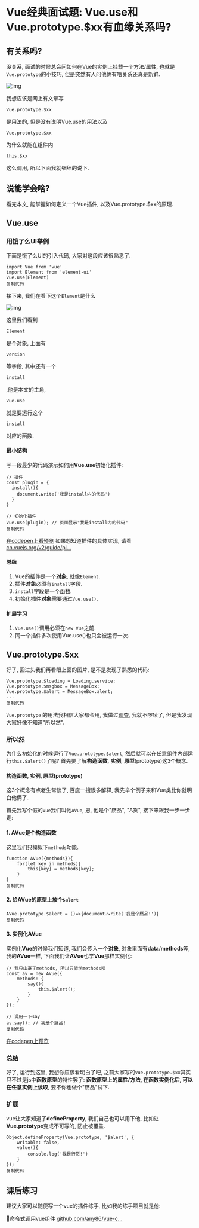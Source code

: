 # Vue经典面试题: Vue.use和Vue.prototype.$xx有血缘关系吗?

## 有关系吗?

没关系, 面试的时候总会问如何在Vue的实例上挂载一个方法/属性, 也就是`Vue.prototype`的小技巧, 但是突然有人问他俩有啥关系还真是新鲜.

![img]()

我想应该是网上有文章写

```
Vue.prototype.$xx
```

是用法的, 但是没有说明Vue.use的用法以及

```
Vue.prototype.$xx
```

为什么就能在组件内

```
this.$xx
```

 

这么调用, 所以下面我就细细的说下.



## 说能学会啥?

看完本文, 能掌握如何定义一个Vue插件, 以及Vue.prototype.$xx的原理.

## Vue.use

### 用饿了么UI举例

下面是饿了么UI的引入代码, 大家对这段应该很熟悉了.

```
import Vue from 'vue'
import Element from 'element-ui'
Vue.use(Element)
复制代码
```

接下来, 我们在看下这个`Element`是什么



![img]()

这里我们看到

```
Element
```

是个对象, 上面有

```
version
```

等字段, 其中还有一个

```
install
```

,他是本文的主角,

 

```
Vue.use
```

就是要运行这个

```
install
```

对应的函数.



#### 最小结构

写一段最少的代码演示如何用**Vue.use**初始化插件:

```
// 插件
const plugin = {
  install(){
    document.write('我是install内的代码')
  }
}

// 初始化插件
Vue.use(plugin); // 页面显示"我是install内的代码"
复制代码
```

[在codepen上看预览](https://codepen.io/russell2015/pen/gNobOy) 如果想知道插件的具体实现, 请看 [cn.vuejs.org/v2/guide/pl…](https://cn.vuejs.org/v2/guide/plugins.html)

#### 总结

1. Vue的插件是一个**对象**, 就像`Element`.
2. 插件**对象**必须有`install`字段.
3. `install`字段是一个函数.
4. 初始化插件**对象**需要通过`Vue.use()`.

#### 扩展学习

1. `Vue.use()`调用必须在`new Vue`之前.
2. 同一个插件多次使用Vue.use()也只会被运行一次.

## Vue.prototype.$xx

好了, 回过头我们再看眼上面的图片, 是不是发现了熟悉的代码:

```
Vue.prototype.$loading = Loading.service;
Vue.prototype.$msgbox = MessageBox;
Vue.prototype.$alert = MessageBox.alert;
...
复制代码
```

`Vue.prototype` 的用法我相信大家都会用, 我做过[调查](https://juejin.im/pin/5d07447de51d456e13da9adc), 我就不啰嗦了, 但是我发现大家好像不知道"所以然".

### 所以然

为什么初始化的时候运行了`Vue.prototype.$alert`, 然后就可以在任意组件内部运行`this.$alert()`了呢? 首先要了解**构造函数**, **实例**, **原型**(prototype)这3个概念.

#### 构造函数, 实例, 原型(prototype)

这3个概念有点老生常谈了, 百度一搜很多解释, 我先举个例子来和Vue类比你就明白他俩了.

首先我写个假的`Vue`我们叫他`AVue`, 恩, 他是个"赝品", "A货", 接下来跟我一步一步走:

#### 1. AVue是个构造函数

这里我们只模拟下`methods`功能.

```
function AVue({methods}){
	for(let key in methods){
		this[key] = methods[key];
	}
}
复制代码
```

#### 2. 给AVue的原型上放个`$alert`

```
AVue.prototype.$alert = ()=>{document.write('我是个赝品!')}
复制代码
```

#### 3. 实例化AVue

实例化**Vue**的时候我们知道, 我们会传入一个**对象**, 对象里面有**data**/**methods**等, 我的**AVue**一样, 下面我们让**AVue**也学**Vue**那样实例化:

```
// 我只山寨了methods, 所以只能学methods喽
const av = new AVue({
    methods: {
        say(){
            this.$alert(); 
        }
    }
});

// 调用一下say
av.say(); // 我是个赝品!
复制代码
```

[在codepen上预览](https://codepen.io/russell2015/pen/bPaGjy)

### 总结

好了, 运行到这里, 我想你应该看明白了吧, 之前大家写的`Vue.prototype.$xx`其实只不过是js中**函数原型**的特性罢了: **函数原型上的属性/方法, 在函数实例化后, 可以在任意实例上读取**, 要不你也做个"赝品"试下.

### 扩展

vue让大家知道了**defineProperty**, 我们自己也可以用下他, 比如让**Vue.prototype**变成不可写的, 防止被覆盖.

```
Object.defineProperty(Vue.prototype, '$alert', {
    writable: false,
    value(){
        console.log('我是行货!')
    }
});
复制代码
```

## 课后练习

建议大家可以随便写一个vue的插件练手, 比如我的练手项目就是他:

:lollipop:命令式调用vue组件 [github.com/any86/vue-c…](https://github.com/any86/vue-create-root)

